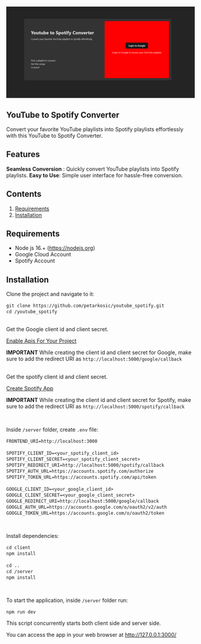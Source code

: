![Home Page](./client/src/assets/home-page.png 'Home Page')

## YouTube to Spotify Converter

Convert your favorite YouTube playlists into Spotify playlists effortlessly with this YouTube to Spotify Converter.

## Features

**Seamless Conversion** : Quickly convert YouTube playlists into Spotify playlists.
**Easy to Use**: Simple user interface for hassle-free conversion.

## Contents

1. [Requirements](#requirements)
2. [Installation](#installation)

## Requirements

- Node js 16.+ (https://nodejs.org)
- Google Cloud Account
- Spotify Account

## Installation

Clone the project and navigate to it:

```
git clone https://github.com/petarkosic/youtube_spotify.git
cd /youtube_spotify
```

<br />
Get the Google client id and client secret.

[Enable Apis For Your Project](https://developers.google.com/youtube/v3/guides/auth/server-side-web-apps#enable-apis)

**IMPORTANT**
While creating the client id and client secret for Google, make sure to add the redirect URI as `http://localhost:5000/google/callback`

<br />
Get the spotify client id and client secret.

[Create Spotify App](https://developer.spotify.com/documentation/web-api/concepts/apps)

**IMPORTANT**
While creating the client id and client secret for Spotify, make sure to add the redirect URI as `http://localhost:5000/spotify/callback`

<br />

Inside `/server` folder, create `.env` file:

```
FRONTEND_URI=http://localhost:3000

SPOTIFY_CLIENT_ID=<your_spotify_client_id>
SPOTIFY_CLIENT_SECRET=<your_spotify_client_secret>
SPOTIFY_REDIRECT_URI=http://localhost:5000/spotify/callback
SPOTIFY_AUTH_URL=https://accounts.spotify.com/authorize
SPOTIFY_TOKEN_URL=https://accounts.spotify.com/api/token

GOOGLE_CLIENT_ID=<your_google_client_id>
GOOGLE_CLIENT_SECRET=<your_google_client_secret>
GOOGLE_REDIRECT_URI=http://localhost:5000/google/callback
GOOGLE_AUTH_URL=https://accounts.google.com/o/oauth2/v2/auth
GOOGLE_TOKEN_URL=https://accounts.google.com/o/oauth2/token
```

<br />

Install dependencies:

```
cd client
npm install

cd ..
cd /server
npm install
```

<br />

To start the application, inside `/server` folder run:

```
npm run dev
```

This script concurrently starts both client side and server side.

You can access the app in your web browser at http://127.0.0.1:3000/
